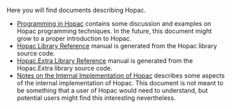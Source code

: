 Here you will find documents describing Hopac.

* [Programming in
  Hopac](https://github.com/VesaKarvonen/Hopac/blob/master/Docs/Programming.md)
  contains some discussion and examples on Hopac programming
  techniques. In the future, this document might grow to a proper
  introduction to Hopac.
* [Hopac Library Reference](http://htmlpreview.github.io/?https://github.com/VesaKarvonen/Hopac/blob/master/Docs/Hopac.html)
  manual is generated from the Hopac library source code.
* [Hopac.Extra Library Reference](http://htmlpreview.github.io/?https://github.com/VesaKarvonen/Hopac/blob/master/Docs/Hopac.Extra.html)
  manual is generated from the Hopac.Extra library source code.
* [Notes on the Internal Implementation of
  Hopac](https://github.com/VesaKarvonen/Hopac/blob/master/Docs/Internals.md)
  describes some aspects of the internal implementation of Hopac.  This
  document is not meant to be something that a user of Hopac would need to
  understand, but potential users might find this interesting
  nevertheless.
